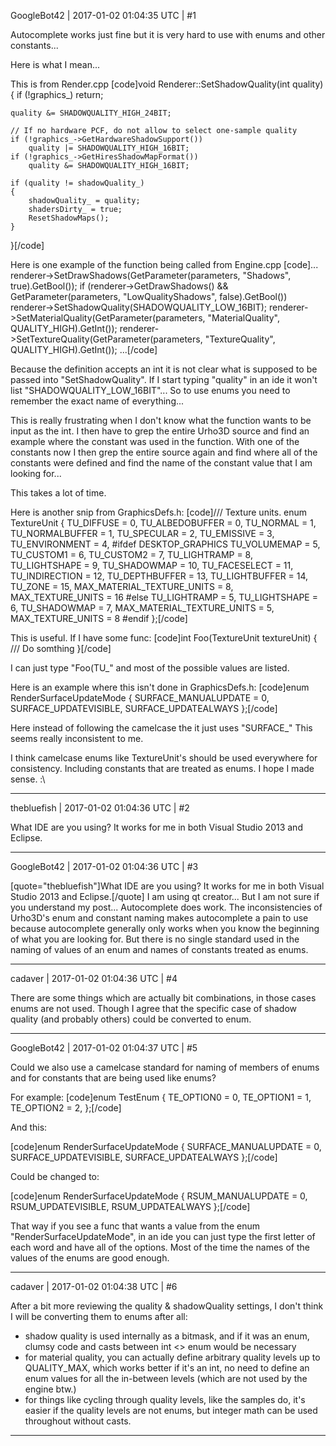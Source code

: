 GoogleBot42 | 2017-01-02 01:04:35 UTC | #1

Autocomplete works just fine but it is very hard to use with enums and other constants...

Here is what I mean...

This is from Render.cpp
[code]void Renderer::SetShadowQuality(int quality)
{
    if (!graphics_)
        return;
    
    quality &= SHADOWQUALITY_HIGH_24BIT;
    
    // If no hardware PCF, do not allow to select one-sample quality
    if (!graphics_->GetHardwareShadowSupport())
        quality |= SHADOWQUALITY_HIGH_16BIT;
    if (!graphics_->GetHiresShadowMapFormat())
        quality &= SHADOWQUALITY_HIGH_16BIT;
    
    if (quality != shadowQuality_)
    {
        shadowQuality_ = quality;
        shadersDirty_ = true;
        ResetShadowMaps();
    }
}[/code]

Here is one example of the function being called from Engine.cpp
[code]...
        renderer->SetDrawShadows(GetParameter(parameters, "Shadows", true).GetBool());
        if (renderer->GetDrawShadows() && GetParameter(parameters, "LowQualityShadows", false).GetBool())
            renderer->SetShadowQuality(SHADOWQUALITY_LOW_16BIT);
        renderer->SetMaterialQuality(GetParameter(parameters, "MaterialQuality", QUALITY_HIGH).GetInt());
        renderer->SetTextureQuality(GetParameter(parameters, "TextureQuality", QUALITY_HIGH).GetInt());
...[/code]

Because the definition accepts an int it is not clear what is supposed to be passed into "SetShadowQuality".
If I start typing "quality" in an ide it won't list "SHADOWQUALITY_LOW_16BIT"...
So to use enums you need to remember the exact name of everything...

This is really frustrating when I don't know what the function wants to be input as the int.
I then have to grep the entire Urho3D source and find an example where the constant was used in the function.
With one of the constants now I then grep the entire source again and find where all of the constants were defined and find
the name of the constant value that I am looking for...

This takes a lot of time.

Here is another snip from GraphicsDefs.h:
[code]/// Texture units.
enum TextureUnit
{
    TU_DIFFUSE = 0,
    TU_ALBEDOBUFFER = 0,
    TU_NORMAL = 1,
    TU_NORMALBUFFER = 1,
    TU_SPECULAR = 2,
    TU_EMISSIVE = 3,
    TU_ENVIRONMENT = 4,
#ifdef DESKTOP_GRAPHICS
    TU_VOLUMEMAP = 5,
    TU_CUSTOM1 = 6,
    TU_CUSTOM2 = 7,
    TU_LIGHTRAMP = 8,
    TU_LIGHTSHAPE = 9,
    TU_SHADOWMAP = 10,
    TU_FACESELECT = 11,
    TU_INDIRECTION = 12,
    TU_DEPTHBUFFER = 13,
    TU_LIGHTBUFFER = 14,
    TU_ZONE = 15,
    MAX_MATERIAL_TEXTURE_UNITS = 8,
    MAX_TEXTURE_UNITS = 16
#else
    TU_LIGHTRAMP = 5,
    TU_LIGHTSHAPE = 6,
    TU_SHADOWMAP = 7,
    MAX_MATERIAL_TEXTURE_UNITS = 5,
    MAX_TEXTURE_UNITS = 8
#endif
};[/code]

This is useful.
If I have some func:
[code]int Foo(TextureUnit textureUnit)
{
   /// Do somthing
}[/code]

I can just type "Foo(TU_" and most of the possible values are listed.

Here is an example where this isn't done in GraphicsDefs.h:
[code]enum RenderSurfaceUpdateMode
{
    SURFACE_MANUALUPDATE = 0,
    SURFACE_UPDATEVISIBLE,
    SURFACE_UPDATEALWAYS
};[/code]

Here instead of following the camelcase the it just uses "SURFACE_"   This seems really inconsistent to me.

I think camelcase enums like TextureUnit's should be used everywhere for consistency.  Including constants that are treated as enums.  I hope I made sense. :\

-------------------------

thebluefish | 2017-01-02 01:04:36 UTC | #2

What IDE are you using? It works for me in both Visual Studio 2013 and Eclipse.

-------------------------

GoogleBot42 | 2017-01-02 01:04:36 UTC | #3

[quote="thebluefish"]What IDE are you using? It works for me in both Visual Studio 2013 and Eclipse.[/quote]
I am using qt creator...
But I am not sure if you understand my post... Autocomplete does work.  The inconsistencies of Urho3D's enum and constant naming makes autocomplete a pain to use because autocomplete generally only works when you know the beginning of what you are looking for.  But there is no single standard used in the naming of values of an enum and names of constants treated as enums.

-------------------------

cadaver | 2017-01-02 01:04:36 UTC | #4

There are some things which are actually bit combinations, in those cases enums are not used. Though I agree that the specific case of shadow quality (and probably others) could be converted to enum.

-------------------------

GoogleBot42 | 2017-01-02 01:04:37 UTC | #5

Could we also use a camelcase standard for naming of members of enums and for constants that are being used like enums?

For example:
[code]enum TestEnum
{
  TE_OPTION0 = 0,
  TE_OPTION1 = 1,
  TE_OPTION2 = 2,
};[/code]

And this:

[code]enum RenderSurfaceUpdateMode
{
    SURFACE_MANUALUPDATE = 0,
    SURFACE_UPDATEVISIBLE,
    SURFACE_UPDATEALWAYS
};[/code]

Could be changed to:

[code]enum RenderSurfaceUpdateMode
{
    RSUM_MANUALUPDATE = 0,
    RSUM_UPDATEVISIBLE,
    RSUM_UPDATEALWAYS
};[/code]

That way if you see a func that wants a value from the enum "RenderSurfaceUpdateMode", in an ide you can just type the first letter of each word and have all of the options.  Most of the time the names of the values of the enums are good enough.

-------------------------

cadaver | 2017-01-02 01:04:38 UTC | #6

After a bit more reviewing the quality & shadowQuality settings, I don't think I will be converting them to enums after all:

- shadow quality is used internally as a bitmask, and if it was an enum, clumsy code and casts between int <> enum would be necessary
- for material quality, you can actually define arbitrary quality levels up to QUALITY_MAX, which works better if it's an int, no need to define an enum values for all the in-between levels (which are not used by the engine btw.)
- for things like cycling through quality levels, like the samples do, it's easier if the quality levels are not enums, but integer math can be used throughout without casts.

-------------------------

